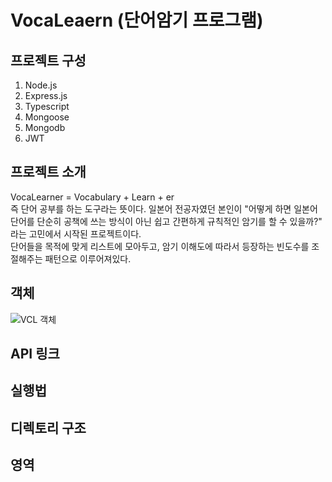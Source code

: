 # VocaLeaern (단어암기 프로그램)
## 프로젝트 구성
1. Node.js
2. Express.js
3. Typescript
4. Mongoose
5. Mongodb
6. JWT
## 프로젝트 소개
VocaLearner = Vocabulary + Learn + er</br>
즉 단어 공부를 하는 도구라는 뜻이다. 일본어 전공자였던 본인이 "어떻게 하면 일본어 단어를 단순히 공책에 쓰는 방식이 아닌 쉽고 간편하게 규칙적인 암기를 할 수 있을까?" 라는 고민에서 시작된 프로젝트이다.</br>
단어들을 목적에 맞게 리스트에 모아두고, 암기 이해도에 따라서 등장하는 빈도수를 조절해주는 패턴으로 이루어져있다.
## 객체
![VCL 객체](https://github.com/Park-y-jun/VocaLearnerBE2/assets/112556759/2c3b70c1-183f-4ba0-8fb4-127fad1a977a)
## API 링크
## 실행법
## 디렉토리 구조
## 영역
